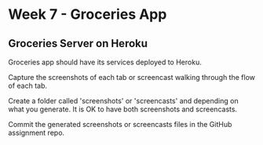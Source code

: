 # Week 7 - Groceries App

## Groceries Server on Heroku

Groceries app should have its services deployed to Heroku.

Capture the screenshots of each tab or screencast walking through the flow of each tab.

Create a folder called 'screenshots' or 'screencasts' and depending on what you generate. It is OK to have both screenshots and screencasts.

Commit the generated screenshots or screencasts files in the GitHub assignment repo.